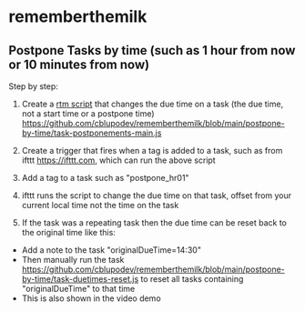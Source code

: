 # rememberthemilk

## Postpone Tasks by time (such as 1 hour from now or 10 minutes from now)

Step by step:

1. Create a [rtm script](https://www.rememberthemilk.com/services/milkscript/) that changes the due time on a task (the due time, not a start time or a postpone time) https://github.com/cblupodev/rememberthemilk/blob/main/postpone-by-time/task-postponements-main.js

2. Create a trigger that fires when a tag is added to a task, such as from ifttt https://ifttt.com, which can run the above script

3. Add a tag to a task such as "postpone_hr01"

4. ifttt runs the script to change the due time on that task, offset from your current local time not the time on the task

5. If the task was a repeating task then the due time can be reset back to the original time like this:
- Add a note to the task "originalDueTime=14:30"
- Then manually run the task https://github.com/cblupodev/rememberthemilk/blob/main/postpone-by-time/task-duetimes-reset.js to reset all tasks containing "originalDueTime" to that time
- This is also shown in the video demo
